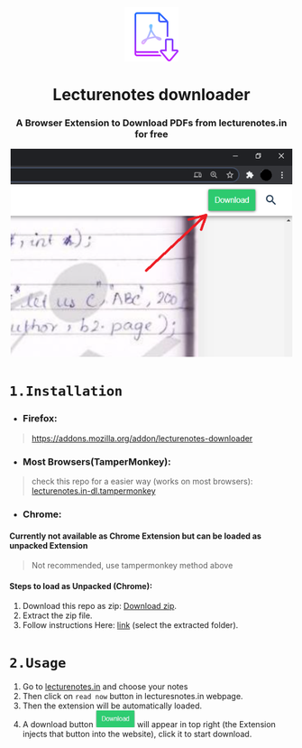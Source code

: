 <p align="center">
    <img src="./assets/icon.png" alt="Download pdf">
</p>
<h1 align="center">Lecturenotes downloader</h1>
<h3 align="center">A Browser Extension to Download PDFs from lecturenotes.in for free</h3>

<p align="center">
    <img src="./assets/1.png" width="500" />
</p>

# `1.Installation`
* ### Firefox:
> https://addons.mozilla.org/addon/lecturenotes-downloader

* ### Most Browsers(TamperMonkey):
> check this repo for a easier way (works on most browsers): [lecturenotes.in-dl.tampermonkey](https://github.com/Nithin005/lecturenotes.in-dl.tampermonkey)

* ### Chrome:
#### Currently not available as Chrome Extension but can be loaded as unpacked Extension
> Not recommended, use tampermonkey method above
#### Steps to load as Unpacked (Chrome): 
1. Download this repo as zip: [Download zip](https://github.com/Nithin005/lecturenotes.in-chrome-extension/archive/master.zip).
1. Extract the zip file.
1. Follow instructions Here: [link](https://webkul.com/blog/how-to-install-the-unpacked-extension-in-chrome/) (select the extracted folder).

# `2.Usage`
1. Go to [lecturenotes.in](https://lecturenotes.in/) and choose your notes
1. Then click on `read now` button in lecturesnotes.in webpage.
1. Then the extension will be automatically loaded. 
1. A download button <img height="30px" src="./assets/2.PNG"/> will appear in top right (the Extension injects that button into the website), click it to start download.
